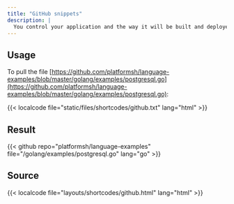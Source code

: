 ```yaml
---
title: "GitHub snippets"
description: |
  You control your application and the way it will be built and deployed on Platform.sh via a single configuration file, `.platform.app.yaml`, located at the root of your application folder inside your Git repository.
---
```


## Usage

To pull the file [https://github.com/platformsh/language-examples/blob/master/golang/examples/postgresql.go](https://github.com/platformsh/language-examples/blob/master/golang/examples/postgresql.go):

{{< localcode file="static/files/shortcodes/github.txt" lang="html" >}}

## Result

{{< github repo="platformsh/language-examples" file="/golang/examples/postgresql.go" lang="go" >}}

## Source

{{< localcode file="layouts/shortcodes/github.html" lang="html" >}}
